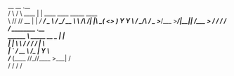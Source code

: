  __      __       .__                               
/  \    /  \ ____ |  |   ____  ____   _____   ____  
\   \/\/   // __ \|  | _/ ___\/  _ \ /     \_/ __ \ 
 \        /\  ___/|  |_\  \__(  <_> )  Y Y  \  ___/ 
  \__/\  /  \___  >____/\___  >____/|__|_|  /\___  >
       \/       \/          \/            \/     \/ 
    ________                      .__               
    \______ \ _____ __  _  _______|  |__            
     |    |  \\__  \\ \/ \/ /  ___/  |  \           
     |    `   \/ __ \\     /\___ \|   Y  \          
    /_______  (____  /\/\_//____  >___|  /          
            \/     \/           \/     \/           
